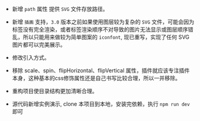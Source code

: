  - 新增 `path` 属性 提供 `SVG` 文件存放路径。

 - 新增 `插画` 支持，`3.0` 版本之前如果使用图层较为复杂的 `SVG` 文件，可能会因为标签没有完全渲染，或者标签渲染顺序不对导致的图片无法显示或图层顺序错乱，所以只能用来做较为简单图案的 `iconfont`, 现已重写，实现了任何 SVG 图片都可以完美展示。

 - 修改引入方式。

 - 移除 scale、spin、flipHorizontal、flipVertical  属性，插件就应该专注插件本身，这种基本的css修饰属性还是自己书写比较合理，所以一并移除。

 - 重构项目使目录结构更加清晰合理。

 - 源代码新增实例演示, clone 本项目到本地，安装完依赖，执行 `npm run dev` 即可

